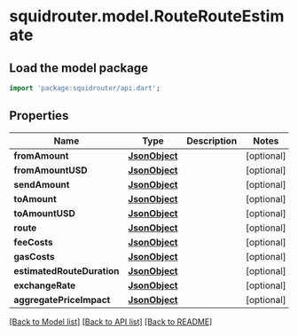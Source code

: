 # squidrouter.model.RouteRouteEstimate

## Load the model package
```dart
import 'package:squidrouter/api.dart';
```

## Properties
Name | Type | Description | Notes
------------ | ------------- | ------------- | -------------
**fromAmount** | [**JsonObject**](.md) |  | [optional] 
**fromAmountUSD** | [**JsonObject**](.md) |  | [optional] 
**sendAmount** | [**JsonObject**](.md) |  | [optional] 
**toAmount** | [**JsonObject**](.md) |  | [optional] 
**toAmountUSD** | [**JsonObject**](.md) |  | [optional] 
**route** | [**JsonObject**](.md) |  | [optional] 
**feeCosts** | [**JsonObject**](.md) |  | [optional] 
**gasCosts** | [**JsonObject**](.md) |  | [optional] 
**estimatedRouteDuration** | [**JsonObject**](.md) |  | [optional] 
**exchangeRate** | [**JsonObject**](.md) |  | [optional] 
**aggregatePriceImpact** | [**JsonObject**](.md) |  | [optional] 

[[Back to Model list]](../README.md#documentation-for-models) [[Back to API list]](../README.md#documentation-for-api-endpoints) [[Back to README]](../README.md)


